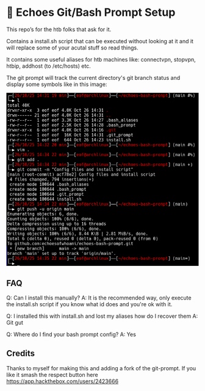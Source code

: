 # 🐚 Echoes Git/Bash Prompt Setup

This repo’s for the htb folks that ask for it.

Contains a install.sh script that can be executed without looking at it and it will replace some of your acutal stuff so read things.

It contains some useful aliases for htb machines like: connectvpn, stopvpn, htbip, addhost (to /etc/hosts) etc.

The git prompt will track the current directory's git branch status and display some symbols like in this image:

![Prompt image](assets/prompt.png "Prompt image")

## FAQ
Q: Can I install this manually?
A: It is the recommended way, only execute the install.sh script if you know what id does and you're ok with it.

Q: I installed this with install.sh and lost my aliases how do I recover them
A: Git gut

Q: Where do I find your bash prompt config?
A: Yes

## Credits
Thanks to myself for making this and adding a fork of the git-prompt.
If you like it smash the respect button here https://app.hackthebox.com/users/2423666
